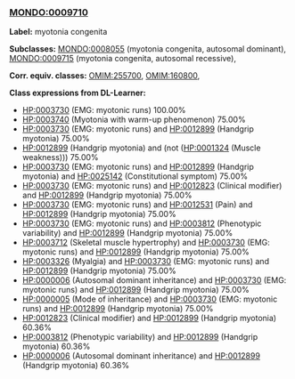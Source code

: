 
### [MONDO:0009710](http://purl.obolibrary.org/obo/MONDO_0009710)
**Label:** myotonia congenita

**Subclasses:** [MONDO:0008055](http://purl.obolibrary.org/obo/MONDO_0008055) (myotonia congenita, autosomal dominant), [MONDO:0009715](http://purl.obolibrary.org/obo/MONDO_0009715) (myotonia congenita, autosomal recessive), 

**Corr. equiv. classes:** [OMIM:255700](http://purl.obolibrary.org/obo/OMIM_255700), [OMIM:160800](http://purl.obolibrary.org/obo/OMIM_160800), 

**Class expressions from DL-Learner:**

- [HP:0003730](http://purl.obolibrary.org/obo/HP_0003730) (EMG: myotonic runs) 100.00%
- [HP:0003740](http://purl.obolibrary.org/obo/HP_0003740) (Myotonia with warm-up phenomenon) 75.00%
- [HP:0003730](http://purl.obolibrary.org/obo/HP_0003730) (EMG: myotonic runs) and [HP:0012899](http://purl.obolibrary.org/obo/HP_0012899) (Handgrip myotonia) 75.00%
- [HP:0012899](http://purl.obolibrary.org/obo/HP_0012899) (Handgrip myotonia) and (not ([HP:0001324](http://purl.obolibrary.org/obo/HP_0001324) (Muscle weakness))) 75.00%
- [HP:0003730](http://purl.obolibrary.org/obo/HP_0003730) (EMG: myotonic runs) and [HP:0012899](http://purl.obolibrary.org/obo/HP_0012899) (Handgrip myotonia) and [HP:0025142](http://purl.obolibrary.org/obo/HP_0025142) (Constitutional symptom) 75.00%
- [HP:0003730](http://purl.obolibrary.org/obo/HP_0003730) (EMG: myotonic runs) and [HP:0012823](http://purl.obolibrary.org/obo/HP_0012823) (Clinical modifier) and [HP:0012899](http://purl.obolibrary.org/obo/HP_0012899) (Handgrip myotonia) 75.00%
- [HP:0003730](http://purl.obolibrary.org/obo/HP_0003730) (EMG: myotonic runs) and [HP:0012531](http://purl.obolibrary.org/obo/HP_0012531) (Pain) and [HP:0012899](http://purl.obolibrary.org/obo/HP_0012899) (Handgrip myotonia) 75.00%
- [HP:0003730](http://purl.obolibrary.org/obo/HP_0003730) (EMG: myotonic runs) and [HP:0003812](http://purl.obolibrary.org/obo/HP_0003812) (Phenotypic variability) and [HP:0012899](http://purl.obolibrary.org/obo/HP_0012899) (Handgrip myotonia) 75.00%
- [HP:0003712](http://purl.obolibrary.org/obo/HP_0003712) (Skeletal muscle hypertrophy) and [HP:0003730](http://purl.obolibrary.org/obo/HP_0003730) (EMG: myotonic runs) and [HP:0012899](http://purl.obolibrary.org/obo/HP_0012899) (Handgrip myotonia) 75.00%
- [HP:0003326](http://purl.obolibrary.org/obo/HP_0003326) (Myalgia) and [HP:0003730](http://purl.obolibrary.org/obo/HP_0003730) (EMG: myotonic runs) and [HP:0012899](http://purl.obolibrary.org/obo/HP_0012899) (Handgrip myotonia) 75.00%
- [HP:0000006](http://purl.obolibrary.org/obo/HP_0000006) (Autosomal dominant inheritance) and [HP:0003730](http://purl.obolibrary.org/obo/HP_0003730) (EMG: myotonic runs) and [HP:0012899](http://purl.obolibrary.org/obo/HP_0012899) (Handgrip myotonia) 75.00%
- [HP:0000005](http://purl.obolibrary.org/obo/HP_0000005) (Mode of inheritance) and [HP:0003730](http://purl.obolibrary.org/obo/HP_0003730) (EMG: myotonic runs) and [HP:0012899](http://purl.obolibrary.org/obo/HP_0012899) (Handgrip myotonia) 75.00%
- [HP:0012823](http://purl.obolibrary.org/obo/HP_0012823) (Clinical modifier) and [HP:0012899](http://purl.obolibrary.org/obo/HP_0012899) (Handgrip myotonia) 60.36%
- [HP:0003812](http://purl.obolibrary.org/obo/HP_0003812) (Phenotypic variability) and [HP:0012899](http://purl.obolibrary.org/obo/HP_0012899) (Handgrip myotonia) 60.36%
- [HP:0000006](http://purl.obolibrary.org/obo/HP_0000006) (Autosomal dominant inheritance) and [HP:0012899](http://purl.obolibrary.org/obo/HP_0012899) (Handgrip myotonia) 60.36%


